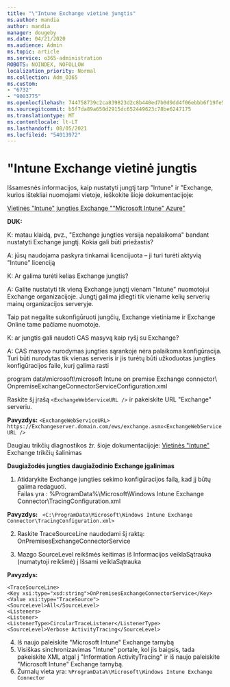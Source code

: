 ```yaml
---
title: "\"Intune Exchange vietinė jungtis"
ms.author: mandia
author: mandia
manager: dougeby
ms.date: 04/21/2020
ms.audience: Admin
ms.topic: article
ms.service: o365-administration
ROBOTS: NOINDEX, NOFOLLOW
localization_priority: Normal
ms.collection: Adm_O365
ms.custom:
- "6732"
- "9003775"
ms.openlocfilehash: 744758739c2ca839823d2c8b440ed7b0d9dd4f06ebbb6f19fe52041a6710c4b4
ms.sourcegitcommit: b5f7da89a650d2915dc652449623c78be6247175
ms.translationtype: MT
ms.contentlocale: lt-LT
ms.lasthandoff: 08/05/2021
ms.locfileid: "54013972"
---
```

# <a name="intune-exchange-on-premise-connector"></a>"Intune Exchange vietinė jungtis

Išsamesnės informacijos, kaip nustatyti jungtį tarp "Intune" ir "Exchange, kurios ištekliai nuomojami vietoje, ieškokite šioje dokumentacijoje:

[Vietinės "Intune" jungties Exchange ""Microsoft Intune" Azure"](https://docs.microsoft.com/intune/exchange-connector-install)

**DUK:**

K: matau klaidą, pvz., "Exchange jungties versija nepalaikoma" bandant nustatyti Exchange jungtį. Kokia gali būti priežastis?

A: jūsų naudojama paskyra tinkamai licencijuota – ji turi turėti aktyvią "Intune" licenciją

K: Ar galima turėti kelias Exchange jungtis?

A: Galite nustatyti tik vieną Exchange jungtį vienam "Intune" nuomotojui Exchange organizacijoje. Jungtį galima įdiegti tik viename kelių serverių mainų organizacijos serveryje.

Taip pat negalite sukonfigūruoti jungčių, Exchange vietiniame ir Exchange Online tame pačiame nuomotoje.

K: ar jungtis gali naudoti CAS masyvą kaip ryšį su Exchange?

A: CAS masyvo nurodymas jungties sąrankoje nėra palaikoma konfigūracija. Turi būti nurodytas tik vienas serveris ir jis turėtų būti užkoduotas jungties konfigūracijos faile, kurį galima rasti

program data\microsoft\microsoft Intune on premise Exchange connector\ OnpremiseExchangeConnectorServiceConfiguration.xml

Raskite šį įrašą ```<ExchangeWebServiceURL />``` ir pakeiskite URL "Exchange" serveriu.

**Pavyzdys:**
```<ExchangeWebServiceURL> https://Exchangeserver.domain.com/ews/exchange.asmx<ExchangeWebServiceURL />```

Daugiau trikčių diagnostikos žr. šioje dokumentacijoje: [Vietinės "Intune"](https://support.microsoft.com/help/4471887/troubleshooting-exchange-connector-in-microsoft-intune) Exchange trikčių šalinimas

**Daugiažodės jungties daugiažodinio Exchange įgalinimas**

1. Atidarykite Exchange jungties sekimo konfigūracijos failą, kad jį būtų galima redaguoti.  
Failas yra : %ProgramData%\Microsoft\Windows Intune Exchange Connector\TracingConfiguration.xml  

**Pavyzdys:**
``` <C:\ProgramData\Microsoft\Windows Intune Exchange Connector\TracingConfiguration.xml>```
  
2. Raskite TraceSourceLine naudodami šį raktą: OnPremisesExchangeConnectorService  
  
3. Mazgo SourceLevel reikšmės keitimas iš Informacijos veiklaSątrauka (numatytoji reikšmė) į Išsami veiklaSątrauka  

**Pavyzdys:**
```
<TraceSourceLine>  
<Key xsi:type="xsd:string">OnPremisesExchangeConnectorService</Key>  
<Value xsi:type="TraceSource">  
<SourceLevel>All</SourceLevel>  
<Listeners>  
<Listener>  
<ListenerType>CircularTraceListener</ListenerType>
<SourceLevel>Verbose ActivityTracing</SourceLevel>
```
4. Iš naujo paleiskite "Microsoft Intune" Exchange tarnybą  
5. Visiškas sinchronizavimas "Intune" portale, kol jis baigsis, tada pakeiskite XML atgal į "Information ActivityTracing" ir iš naujo paleiskite "Microsoft Intune" Exchange tarnybą.  
6. Žurnalų vieta yra: `%ProgramData%\Microsoft\Windows Intune Exchange Connector`